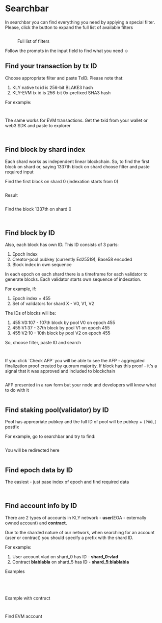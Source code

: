 # Searchbar

In searchbar you can find everything you need by applying a special filter. Please, click the button to expand the full list of available filters

<figure><img src="../../../.gitbook/assets/image (11) (1).png" alt=""><figcaption><p>Full list of filters</p></figcaption></figure>

Follow the prompts in the input field to find what you need :relaxed:&#x20;

## Find your transaction by tx ID

Choose appropriate filter and paste TxID. Please note that:

1. KLY native tx id is 256-bit BLAKE3 hash
2. KLY-EVM tx id is 256-bit 0x-prefixed SHA3 hash

For example:

<figure><img src="../../../.gitbook/assets/image.png" alt=""><figcaption></figcaption></figure>

<figure><img src="../../../.gitbook/assets/image (2).png" alt=""><figcaption></figcaption></figure>

The same works for EVM transactions. Get the txid from your wallet or web3 SDK and paste to explorer

<figure><img src="../../../.gitbook/assets/image (3).png" alt=""><figcaption></figcaption></figure>

<figure><img src="../../../.gitbook/assets/image (4).png" alt=""><figcaption></figcaption></figure>

## Find block by shard index&#x20;

Each shard works as independent linear blockchain. So, to find the first block on shard or, saying 1337th block on shard choose filter and paste required input

Find the first block on shard 0 (indexation starts from 0)

<figure><img src="../../../.gitbook/assets/image (5).png" alt=""><figcaption></figcaption></figure>

Result

<figure><img src="../../../.gitbook/assets/image (6).png" alt=""><figcaption></figcaption></figure>

Find the block 1337th on shard 0

<figure><img src="../../../.gitbook/assets/image (8).png" alt=""><figcaption></figcaption></figure>

<figure><img src="../../../.gitbook/assets/image (7).png" alt=""><figcaption></figcaption></figure>

## Find block by ID

Also, each block has own ID. This ID consists of 3 parts:

1. Epoch Index
2. Creator-pool pubkey (currently Ed25519), Base58 encoded
3. Block index in own sequence

In each epoch on each shard there is a timeframe for each validator to generate blocks. Each validator starts own sequence of indexation.

For example, if:

1. Epoch index = 455
2. Set of validators for shard X - V0, V1, V2

The IDs of blocks will be:

1. 455:V0:107 - 107th block by pool V0 on epoch 455
2. 455:V1:37 - 37th block by pool V1 on epoch 455
3. 455:V2:10 - 10th block by pool V2 on epoch 455

So, choose filter, paste ID and search

<figure><img src="../../../.gitbook/assets/image (9).png" alt=""><figcaption></figcaption></figure>

<figure><img src="../../../.gitbook/assets/image (10).png" alt=""><figcaption></figcaption></figure>

If you click \`Check AFP\` you will be able to see the AFP - aggregated finalization proof created by quorum majority. If block has this proof - it's a signal that it was approved and included to blockchain

<figure><img src="../../../.gitbook/assets/image (11).png" alt=""><figcaption></figcaption></figure>

AFP presented in a raw form but your node and developers will know what to do with it

<figure><img src="../../../.gitbook/assets/image (12).png" alt=""><figcaption></figcaption></figure>

## Find staking pool(validator) by ID

Pool has appropriate pubkey and the full ID of pool will be pubkey + `(POOL)` postfix

For example, go to searchbar and try to find:

<figure><img src="../../../.gitbook/assets/image (13).png" alt=""><figcaption></figcaption></figure>

You will be redirected here

<figure><img src="../../../.gitbook/assets/image (14).png" alt=""><figcaption></figcaption></figure>

## Find epoch data by ID

The easiest - just pase index of epoch and find required data

<figure><img src="../../../.gitbook/assets/image (15).png" alt=""><figcaption></figcaption></figure>

<figure><img src="../../../.gitbook/assets/image (16).png" alt=""><figcaption></figcaption></figure>

## Find account info by ID

There are 2 types of accounts in KLY network - **user**(EOA - externally owned account) and **contract.**

Due to the sharded nature of our network, when searching for an account (user or contract) you should specify a prefix with the shard ID.

For example:

1. User account vlad on shard\_0 has ID - **shard\_0:vlad**
2. Contract **blablabla** on shard\_5 has ID - **shard\_5:blablabla**

Examples

<figure><img src="../../../.gitbook/assets/image (17).png" alt=""><figcaption></figcaption></figure>

<figure><img src="../../../.gitbook/assets/image (18).png" alt=""><figcaption></figcaption></figure>

<figure><img src="../../../.gitbook/assets/image (19).png" alt=""><figcaption></figcaption></figure>

<figure><img src="../../../.gitbook/assets/image (21).png" alt=""><figcaption></figcaption></figure>

Example with contract

<figure><img src="../../../.gitbook/assets/image (22).png" alt=""><figcaption></figcaption></figure>

<figure><img src="../../../.gitbook/assets/image (23).png" alt=""><figcaption></figcaption></figure>

Find EVM account

<figure><img src="../../../.gitbook/assets/image (25).png" alt=""><figcaption></figcaption></figure>

<figure><img src="../../../.gitbook/assets/image (24).png" alt=""><figcaption></figcaption></figure>
